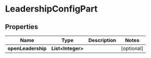 

# LeadershipConfigPart

## Properties

Name | Type | Description | Notes
------------ | ------------- | ------------- | -------------
**openLeadership** | **List&lt;Integer&gt;** |  |  [optional]




